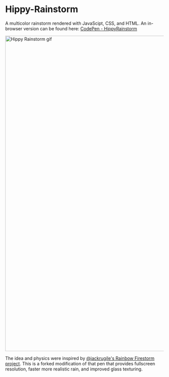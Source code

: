 # Hippy-Rainstorm
A multicolor rainstorm rendered with JavaScipt, CSS, and HTML. An in-browser version can be found here: [CodePen - HippyRainstorm](https://codepen.io/DonutsDuncan/full/KJzMQG)

<img src="https://github.com/duncancalvert/Hippy-Rainstorm/blob/master/data/Hippy-Rainstorm-Light%20with%20Music.gif" alt="Hippy Rainstorm gif" title="Hippy Rainstorm gif" width="1000"/>

The idea and physics were inspired by [@jackrugile's Rainbow Firestorm project](https://codepen.io/jackrugile/pen/AokpF). This is a forked modification of that pen that provides fullscreen resolution, faster more realistic rain, and improved glass texturing.
